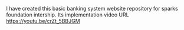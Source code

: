 I have created this basic banking system website repository for sparks foundation intership.
Its implementation video URL https://youtu.be/crZt_5BBJGM 
